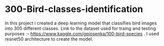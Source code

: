 # 300-Bird-classes-identification

In this project i created a deep learning model that classifies bird images into 300 different classes.
Link to the dataset used for traing and testing purposes :- https://www.kaggle.com/gpiosenka/100-bird-species .
I used resnet50 architecture to create the model.
